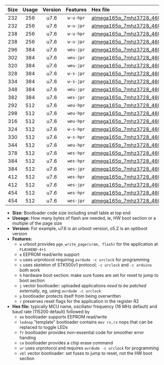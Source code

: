 |Size|Usage|Version|Features|Hex file|
|:-:|:-:|:-:|:-:|:--|
|232|256|u7.6|`w-u-hpr`|[atmega165p_7mhz3728_460800bps_ur.hex](https://raw.githubusercontent.com/stefanrueger/urboot/main//atmega165p_7mhz3728_460800bps_ur.hex)|
|232|256|u7.6|`w-u-jpr`|[atmega165p_7mhz3728_460800bps_ur_vbl.hex](https://raw.githubusercontent.com/stefanrueger/urboot/main//atmega165p_7mhz3728_460800bps_ur_vbl.hex)|
|238|256|u7.6|`w-u-hpr`|[atmega165p_7mhz3728_460800bps_lednop_ur.hex](https://raw.githubusercontent.com/stefanrueger/urboot/main//atmega165p_7mhz3728_460800bps_lednop_ur.hex)|
|238|256|u7.6|`w-u-jpr`|[atmega165p_7mhz3728_460800bps_lednop_ur_vbl.hex](https://raw.githubusercontent.com/stefanrueger/urboot/main//atmega165p_7mhz3728_460800bps_lednop_ur_vbl.hex)|
|296|384|u7.6|`weu-jpr`|[atmega165p_7mhz3728_460800bps_ee_ur_vbl.hex](https://raw.githubusercontent.com/stefanrueger/urboot/main//atmega165p_7mhz3728_460800bps_ee_ur_vbl.hex)|
|302|384|u7.6|`weu-jpr`|[atmega165p_7mhz3728_460800bps_ee_lednop_ur_vbl.hex](https://raw.githubusercontent.com/stefanrueger/urboot/main//atmega165p_7mhz3728_460800bps_ee_lednop_ur_vbl.hex)|
|320|384|u7.6|`weu-jpr`|[atmega165p_7mhz3728_460800bps_ee_lednop_fr_ur_vbl.hex](https://raw.githubusercontent.com/stefanrueger/urboot/main//atmega165p_7mhz3728_460800bps_ee_lednop_fr_ur_vbl.hex)|
|328|384|u7.6|`w-s-jpr`|[atmega165p_7mhz3728_460800bps_vbl.hex](https://raw.githubusercontent.com/stefanrueger/urboot/main//atmega165p_7mhz3728_460800bps_vbl.hex)|
|334|384|u7.6|`w-s-jpr`|[atmega165p_7mhz3728_460800bps_lednop_vbl.hex](https://raw.githubusercontent.com/stefanrueger/urboot/main//atmega165p_7mhz3728_460800bps_lednop_vbl.hex)|
|348|384|u7.6|`weu-jpr`|[atmega165p_7mhz3728_460800bps_ee_lednop_fr_ce_ur_vbl.hex](https://raw.githubusercontent.com/stefanrueger/urboot/main//atmega165p_7mhz3728_460800bps_ee_lednop_fr_ce_ur_vbl.hex)|
|382|384|u7.6|`wes-jpr`|[atmega165p_7mhz3728_460800bps_ee_vbl.hex](https://raw.githubusercontent.com/stefanrueger/urboot/main//atmega165p_7mhz3728_460800bps_ee_vbl.hex)|
|292|512|u7.6|`weu-hpr`|[atmega165p_7mhz3728_460800bps_ee_ur.hex](https://raw.githubusercontent.com/stefanrueger/urboot/main//atmega165p_7mhz3728_460800bps_ee_ur.hex)|
|298|512|u7.6|`weu-hpr`|[atmega165p_7mhz3728_460800bps_ee_lednop_ur.hex](https://raw.githubusercontent.com/stefanrueger/urboot/main//atmega165p_7mhz3728_460800bps_ee_lednop_ur.hex)|
|316|512|u7.6|`weu-hpr`|[atmega165p_7mhz3728_460800bps_ee_lednop_fr_ur.hex](https://raw.githubusercontent.com/stefanrueger/urboot/main//atmega165p_7mhz3728_460800bps_ee_lednop_fr_ur.hex)|
|324|512|u7.6|`w-s-hpr`|[atmega165p_7mhz3728_460800bps.hex](https://raw.githubusercontent.com/stefanrueger/urboot/main//atmega165p_7mhz3728_460800bps.hex)|
|330|512|u7.6|`w-s-hpr`|[atmega165p_7mhz3728_460800bps_lednop.hex](https://raw.githubusercontent.com/stefanrueger/urboot/main//atmega165p_7mhz3728_460800bps_lednop.hex)|
|344|512|u7.6|`weu-hpr`|[atmega165p_7mhz3728_460800bps_ee_lednop_fr_ce_ur.hex](https://raw.githubusercontent.com/stefanrueger/urboot/main//atmega165p_7mhz3728_460800bps_ee_lednop_fr_ce_ur.hex)|
|378|512|u7.6|`wes-hpr`|[atmega165p_7mhz3728_460800bps_ee.hex](https://raw.githubusercontent.com/stefanrueger/urboot/main//atmega165p_7mhz3728_460800bps_ee.hex)|
|384|512|u7.6|`wes-hpr`|[atmega165p_7mhz3728_460800bps_ee_lednop.hex](https://raw.githubusercontent.com/stefanrueger/urboot/main//atmega165p_7mhz3728_460800bps_ee_lednop.hex)|
|384|512|u7.6|`wes-jpr`|[atmega165p_7mhz3728_460800bps_ee_lednop_vbl.hex](https://raw.githubusercontent.com/stefanrueger/urboot/main//atmega165p_7mhz3728_460800bps_ee_lednop_vbl.hex)|
|412|512|u7.6|`wes-hpr`|[atmega165p_7mhz3728_460800bps_ee_lednop_fr.hex](https://raw.githubusercontent.com/stefanrueger/urboot/main//atmega165p_7mhz3728_460800bps_ee_lednop_fr.hex)|
|412|512|u7.6|`wes-jpr`|[atmega165p_7mhz3728_460800bps_ee_lednop_fr_vbl.hex](https://raw.githubusercontent.com/stefanrueger/urboot/main//atmega165p_7mhz3728_460800bps_ee_lednop_fr_vbl.hex)|
|454|512|u7.6|`wes-hpr`|[atmega165p_7mhz3728_460800bps_ee_lednop_fr_ce.hex](https://raw.githubusercontent.com/stefanrueger/urboot/main//atmega165p_7mhz3728_460800bps_ee_lednop_fr_ce.hex)|
|454|512|u7.6|`wes-jpr`|[atmega165p_7mhz3728_460800bps_ee_lednop_fr_ce_vbl.hex](https://raw.githubusercontent.com/stefanrueger/urboot/main//atmega165p_7mhz3728_460800bps_ee_lednop_fr_ce_vbl.hex)|

- **Size:** Bootloader code size including small table at top end
- **Useage:** How many bytes of flash are needed, ie, HW boot section or a multiple of the page size
- **Version:** For example, u7.6 is an urboot version, o5.2 is an optiboot version
- **Features:**
  + `w` urboot provides `pgm_write_page(sram, flash)` for the application at `FLASHEND-4+1`
  + `e` EEPROM read/write support
  + `u` uses urprotocol requiring `avrdude -c urclock` for programming
  + `s` uses skeleton of STK500v1 protocol; `-c urclock` and `-c arduino` both work
  + `h` hardware boot section: make sure fuses are set for reset to jump to boot section
  + `j` vector bootloader: uploaded applications *need to be patched externally*, eg, using `avrdude -c urclock`
  + `p` bootloader protects itself from being overwritten
  + `r` preserves reset flags for the application in the register R2
- **Hex file:** typically MCU name, oscillator frequency (16 MHz default) and baud rate (115200 default) followed by
  + `ee` bootloader supports EEPROM read/write
  + `lednop` "template" bootloader contains `mov rx,rx` nops that can be replaced to toggle LEDs
  + `fr` bootloader provides non-essential code for smoother error handing
  + `ce` bootloader provides a chip erase command
  + `ur` uses urprotocol and requires `avrdude -c urclock` for programming
  + `vbl` vector bootloader: set fuses to jump to reset, not the HW boot section
